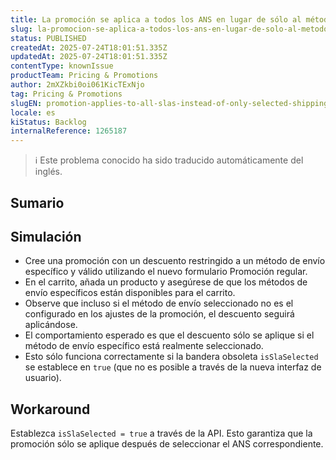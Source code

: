 ```yaml
---
title: La promoción se aplica a todos los ANS en lugar de sólo al método de envío seleccionado
slug: la-promocion-se-aplica-a-todos-los-ans-en-lugar-de-solo-al-metodo-de-envio-seleccionado
status: PUBLISHED
createdAt: 2025-07-24T18:01:51.335Z
updatedAt: 2025-07-24T18:01:51.335Z
contentType: knownIssue
productTeam: Pricing & Promotions
author: 2mXZkbi0oi061KicTExNjo
tag: Pricing & Promotions
slugEN: promotion-applies-to-all-slas-instead-of-only-selected-shipping-method
locale: es
kiStatus: Backlog
internalReference: 1265187
---
```


>ℹ️ Este problema conocido ha sido traducido automáticamente del inglés.

## Sumario

## Simulación



- Cree una promoción con un descuento restringido a un método de envío específico y válido utilizando el nuevo formulario Promoción regular.
- En el carrito, añada un producto y asegúrese de que los métodos de envío específicos están disponibles para el carrito.
- Observe que incluso si el método de envío seleccionado no es el configurado en los ajustes de la promoción, el descuento seguirá aplicándose.
- El comportamiento esperado es que el descuento sólo se aplique si el método de envío específico está realmente seleccionado.
- Esto sólo funciona correctamente si la bandera obsoleta `isSlaSelected` se establece en `true` (que no es posible a través de la nueva interfaz de usuario).

## Workaround


Establezca `isSlaSelected = true` a través de la API. Esto garantiza que la promoción sólo se aplique después de seleccionar el ANS correspondiente.



